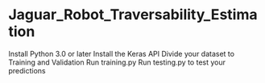 # Jaguar_Robot_Traversability_Estimation
Install Python 3.0 or later
Install the Keras API 
Divide your dataset to Training and Validation
Run  training.py 
Run testing.py to test your predictions

